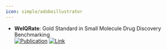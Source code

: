 ```yaml
---
icon: simple/adobeillustrator
---
```


- **WelQRate**: Gold Standard in Small Molecule Drug Discovery Benchmarking  
	[![Publication](https://img.shields.io/badge/Publication-Citations:0-blue?style=for-the-badge&logo=bookstack)](https://doi.org/10.48550/arXiv.2411.09820) [![Link](https://img.shields.io/badge/Link-online-brightgreen?style=for-the-badge&logo=cachet&logoColor=65FF8F)](http://welqrate.org/) 
